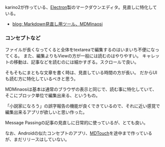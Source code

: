 karino2が作っている、[Electron](Electron)製のマークダウンエディタ。見直しに特化している。

- [blog: Markdown見直し用ツール、MDMinaosi](https://karino2.github.io/2021/04/02/MDMinaosi.html)

### コンセプトなど

ファイルが長くなってくると全体をtextareaで編集するのはいまいち不便になってくる。
また、編集よりもViewの方が一般には読むのはやりやすい。
キャレットの移動は、記事などを読むのには細かすぎる。スクロールで良い。

そもそもにまともな文章を書く時は、見直している時間の方が長い。
だからUIも読む方に特化しているべきと思う。

MDMinaosiは基本は通常のブラウザの表示と同じで、読む事に特化していて、
そこにブロック単位で編集出来る、というもの。

「小説家になろう」の誤字報告の機能が良くできているので、それに近い感覚で編集出来るアプリが欲しいと思い作った。

Message Passingの記事の見直しに日常的に使っているが、とても良い。

なお、Androidの似たコンセプトのアプリ、[MDTouch](MDTouch)を途中まで作っているが、まだリリースはしていない。
